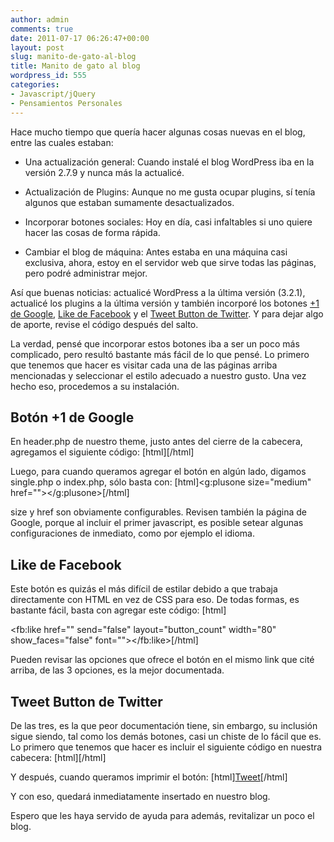 ```yaml
---
author: admin
comments: true
date: 2011-07-17 06:26:47+00:00
layout: post
slug: manito-de-gato-al-blog
title: Manito de gato al blog
wordpress_id: 555
categories:
- Javascript/jQuery
- Pensamientos Personales
---
```


Hace mucho tiempo que quería hacer algunas cosas nuevas en el blog, entre las cuales estaban:


  * Una actualización general: Cuando instalé el blog WordPress iba en la versión 2.7.9 y nunca más la actualicé.


  * Actualización de Plugins: Aunque no me gusta ocupar plugins, sí tenía algunos que estaban sumamente desactualizados.


  * Incorporar botones sociales: Hoy en día, casi infaltables si uno quiere hacer las cosas de forma rápida.


  * Cambiar el blog de máquina: Antes estaba en una máquina casi exclusiva, ahora, estoy en el servidor web que sirve todas las páginas, pero podré administrar mejor.


Así que buenas noticias: actualicé WordPress a la última versión (3.2.1), actualicé los plugins a la última versión y también incorporé los botones [+1 de Google](http://www.google.com/webmasters/+1/button/), [Like de Facebook](http://developers.facebook.com/docs/reference/plugins/like/) y el [Tweet Button de Twitter](http://twitter.com/about/resources/tweetbutton#url-fields). Y para dejar algo de aporte, revise el código después del salto.
<!-- more -->

La verdad, pensé que incorporar estos botones iba a ser un poco más complicado, pero resultó bastante más fácil de lo que pensé. Lo primero que tenemos que hacer es visitar cada una de las páginas arriba mencionadas y seleccionar el estilo adecuado a nuestro gusto. Una vez hecho eso, procedemos a su instalación.



## Botón +1 de Google


En header.php de nuestro theme, justo antes del cierre de la cabecera, agregamos el siguiente código:
[html]<script type="text/javascript" src="https://apis.google.com/js/plusone.js"></script>[/html]

Luego, para cuando queramos agregar el botón en algún lado, digamos single.php o index.php, sólo basta con: 
[html]<g:plusone size="medium" href="<?php the_permalink(); ?>"></g:plusone>[/html]

size y href son obviamente configurables. Revisen también la página de Google, porque al incluir el primer javascript, es posible setear algunas configuraciones de inmediato, como por ejemplo el idioma.



## Like de Facebook


Este botón es quizás el más difícil de estilar debido a que trabaja directamente con HTML en vez de CSS para eso. De todas formas, es bastante fácil, basta con agregar este código:
[html]<div id="fb-root"></div><script src="http://connect.facebook.net/en_US/all.js#appId=148806621860058&amp;xfbml=1"></script><fb:like href="<?php the_permalink(); ?>" send="false" layout="button_count" width="80" show_faces="false" font=""></fb:like>[/html]

Pueden revisar las opciones que ofrece el botón en el mismo link que cité arriba, de las 3 opciones, es la mejor documentada.



## Tweet Button de Twitter


De las tres, es la que peor documentación tiene, sin embargo, su inclusión sigue siendo, tal como los demás botones, casi un chiste de lo fácil que es.
Lo primero que tenemos que hacer es incluir el siguiente código en nuestra cabecera:
[html]<script src="http://platform.twitter.com/widgets.js" type="text/javascript"></script>[/html]

Y después, cuando queramos imprimir el botón:
[html]<a href="http://twitter.com/share" class="twitter-share-button" count="horizontal" lang="es" text="<?php the_title(); ?>" url="<?php the_permalink(); ?>">Tweet</a>[/html]

Y con eso, quedará inmediatamente insertado en nuestro blog.

Espero que les haya servido de ayuda para además, revitalizar un poco el blog.
